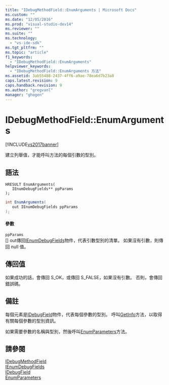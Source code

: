 ```yaml
---
title: "IDebugMethodField::EnumArguments | Microsoft Docs"
ms.custom: ""
ms.date: "12/05/2016"
ms.prod: "visual-studio-dev14"
ms.reviewer: ""
ms.suite: ""
ms.technology: 
  - "vs-ide-sdk"
ms.tgt_pltfrm: ""
ms.topic: "article"
f1_keywords: 
  - "IDebugMethodField::EnumArguments"
helpviewer_keywords: 
  - "IDebugMethodField::EnumArguments 方法"
ms.assetid: 3ab55488-2437-4ff6-a9ae-78ea6d7b23a8
caps.latest.revision: 9
caps.handback.revision: 9
ms.author: "gregvanl"
manager: "ghogen"
---
```

# IDebugMethodField::EnumArguments
[!INCLUDE[vs2017banner](../../../code-quality/includes/vs2017banner.md)]

建立列舉值，才能呼叫方法的每個引數的型別。  
  
## 語法  
  
```cpp#  
HRESULT EnumArguments(   
   IEnumDebugFields** ppParams  
);  
```  
  
```c#  
int EnumArguments(  
   out IEnumDebugFields ppParams  
);  
```  
  
#### 參數  
 `ppParams`  
 \[\] out傳回[IEnumDebugFields](../../../extensibility/debugger/reference/ienumdebugfields.md)物件，代表引數型別的清單。  如果沒有引數，則傳回 null 值。  
  
## 傳回值  
 如果成功的話，會傳回 S\_OK，或傳回 S\_FALSE，如果沒有引數。  否則，會傳回錯誤碼。  
  
## 備註  
 每個元素是[IDebugField](../../../extensibility/debugger/reference/idebugfield.md)物件，代表每個參數的型別。  呼叫[GetInfo](../../../extensibility/debugger/reference/idebugfield-getinfo.md)方法，以取得有關每個參數的型別資訊。  
  
 如果需要參數的名稱與型別，然後呼叫[EnumParameters](../../../extensibility/debugger/reference/idebugmethodfield-enumparameters.md)方法。  
  
## 請參閱  
 [IDebugMethodField](../../../extensibility/debugger/reference/idebugmethodfield.md)   
 [IEnumDebugFields](../../../extensibility/debugger/reference/ienumdebugfields.md)   
 [IDebugField](../../../extensibility/debugger/reference/idebugfield.md)   
 [EnumParameters](../../../extensibility/debugger/reference/idebugmethodfield-enumparameters.md)